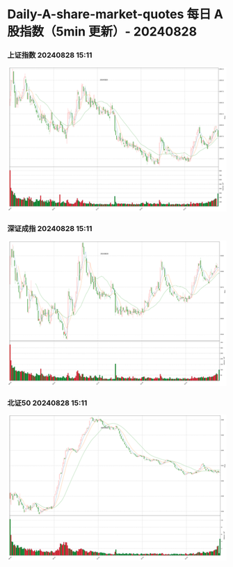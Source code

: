 
# Daily-A-share-market-quotes 每日 A 股指数（5min 更新）- 20240828

### 上证指数 20240828 15:11
![](./fig/2024/8/20240828-sh000001.png)

### 深证成指 20240828 15:11
![](./fig/2024/8/20240828-sz399001.png)

### 北证50 20240828 15:11
![](./fig/2024/8/20240828-bj899050.png)
